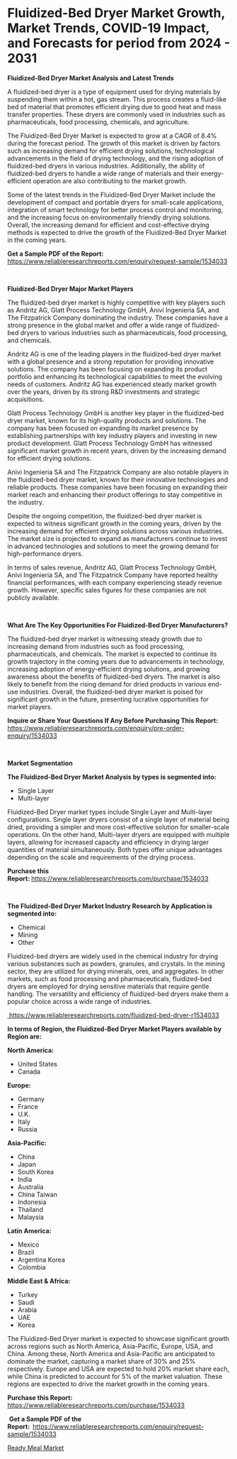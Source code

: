 <p><h1>Fluidized-Bed Dryer Market Growth, Market Trends, COVID-19 Impact, and Forecasts for period from 2024 - 2031</h1></p><p><strong>Fluidized-Bed Dryer Market Analysis and Latest Trends</strong></p>
<p><p>A fluidized-bed dryer is a type of equipment used for drying materials by suspending them within a hot, gas stream. This process creates a fluid-like bed of material that promotes efficient drying due to good heat and mass transfer properties. These dryers are commonly used in industries such as pharmaceuticals, food processing, chemicals, and agriculture.</p><p>The Fluidized-Bed Dryer Market is expected to grow at a CAGR of 8.4% during the forecast period. The growth of this market is driven by factors such as increasing demand for efficient drying solutions, technological advancements in the field of drying technology, and the rising adoption of fluidized-bed dryers in various industries. Additionally, the ability of fluidized-bed dryers to handle a wide range of materials and their energy-efficient operation are also contributing to the market growth.</p><p>Some of the latest trends in the Fluidized-Bed Dryer Market include the development of compact and portable dryers for small-scale applications, integration of smart technology for better process control and monitoring, and the increasing focus on environmentally friendly drying solutions. Overall, the increasing demand for efficient and cost-effective drying methods is expected to drive the growth of the Fluidized-Bed Dryer Market in the coming years.</p></p>
<p><strong>Get a Sample PDF of the Report:&nbsp;</strong> <a href="https://www.reliableresearchreports.com/enquiry/request-sample/1534033">https://www.reliableresearchreports.com/enquiry/request-sample/1534033</a></p>
<p>&nbsp;</p>
<p><strong>Fluidized-Bed Dryer Major Market Players</strong></p>
<p><p>The fluidized-bed dryer market is highly competitive with key players such as Andritz AG, Glatt Process Technology GmbH, Anivi Ingenieria SA, and The Fitzpatrick Company dominating the industry. These companies have a strong presence in the global market and offer a wide range of fluidized-bed dryers to various industries such as pharmaceuticals, food processing, and chemicals.</p><p>Andritz AG is one of the leading players in the fluidized-bed dryer market with a global presence and a strong reputation for providing innovative solutions. The company has been focusing on expanding its product portfolio and enhancing its technological capabilities to meet the evolving needs of customers. Andritz AG has experienced steady market growth over the years, driven by its strong R&D investments and strategic acquisitions.</p><p>Glatt Process Technology GmbH is another key player in the fluidized-bed dryer market, known for its high-quality products and solutions. The company has been focused on expanding its market presence by establishing partnerships with key industry players and investing in new product development. Glatt Process Technology GmbH has witnessed significant market growth in recent years, driven by the increasing demand for efficient drying solutions.</p><p>Anivi Ingenieria SA and The Fitzpatrick Company are also notable players in the fluidized-bed dryer market, known for their innovative technologies and reliable products. These companies have been focusing on expanding their market reach and enhancing their product offerings to stay competitive in the industry.</p><p>Despite the ongoing competition, the fluidized-bed dryer market is expected to witness significant growth in the coming years, driven by the increasing demand for efficient drying solutions across various industries. The market size is projected to expand as manufacturers continue to invest in advanced technologies and solutions to meet the growing demand for high-performance dryers.</p><p>In terms of sales revenue, Andritz AG, Glatt Process Technology GmbH, Anivi Ingenieria SA, and The Fitzpatrick Company have reported healthy financial performances, with each company experiencing steady revenue growth. However, specific sales figures for these companies are not publicly available.</p></p>
<p>&nbsp;</p>
<p><strong>What Are The Key Opportunities For Fluidized-Bed Dryer Manufacturers?</strong></p>
<p><p>The fluidized-bed dryer market is witnessing steady growth due to increasing demand from industries such as food processing, pharmaceuticals, and chemicals. The market is expected to continue its growth trajectory in the coming years due to advancements in technology, increasing adoption of energy-efficient drying solutions, and growing awareness about the benefits of fluidized-bed dryers. The market is also likely to benefit from the rising demand for dried products in various end-use industries. Overall, the fluidized-bed dryer market is poised for significant growth in the future, presenting lucrative opportunities for market players.</p></p>
<p><strong>Inquire or Share Your Questions If Any Before Purchasing This Report:</strong> <a href="https://www.reliableresearchreports.com/enquiry/pre-order-enquiry/1534033">https://www.reliableresearchreports.com/enquiry/pre-order-enquiry/1534033</a></p>
<p>&nbsp;</p>
<p><strong>Market Segmentation</strong></p>
<p><strong>The Fluidized-Bed Dryer Market Analysis by types is segmented into:</strong></p>
<p><ul><li>Single Layer</li><li>Multi-layer</li></ul></p>
<p><p>Fluidized-Bed Dryer market types include Single Layer and Multi-layer configurations. Single layer dryers consist of a single layer of material being dried, providing a simpler and more cost-effective solution for smaller-scale operations. On the other hand, Multi-layer dryers are equipped with multiple layers, allowing for increased capacity and efficiency in drying larger quantities of material simultaneously. Both types offer unique advantages depending on the scale and requirements of the drying process.</p></p>
<p><strong>Purchase this Report:&nbsp;</strong><a href="https://www.reliableresearchreports.com/purchase/1534033">https://www.reliableresearchreports.com/purchase/1534033</a></p>
<p>&nbsp;</p>
<p><strong>The Fluidized-Bed Dryer Market Industry Research by Application is segmented into:</strong></p>
<p><ul><li>Chemical</li><li>Mining</li><li>Other</li></ul></p>
<p><p>Fluidized-bed dryers are widely used in the chemical industry for drying various substances such as powders, granules, and crystals. In the mining sector, they are utilized for drying minerals, ores, and aggregates. In other markets, such as food processing and pharmaceuticals, fluidized-bed dryers are employed for drying sensitive materials that require gentle handling. The versatility and efficiency of fluidized-bed dryers make them a popular choice across a wide range of industries.</p></p>
<p><a href="https://www.reliableresearchreports.com/fluidized-bed-dryer-r1534033">&nbsp;https://www.reliableresearchreports.com/fluidized-bed-dryer-r1534033</a></p>
<p><strong>In terms of Region, the Fluidized-Bed Dryer Market Players available by Region are:</strong></p>
<p>
    <p> <strong> North America: </strong>
        <ul>
            <li>United States</li>
            <li>Canada</li>
        </ul>
        </p> 
    <p> <strong> Europe: </strong>
        <ul>
            <li>Germany</li>
            <li>France</li>
            <li>U.K.</li>
            <li>Italy</li>
            <li>Russia</li>
        </ul>
        </p> 
    <p> <strong> Asia-Pacific: </strong>
        <ul>
            <li>China</li>
            <li>Japan</li>
            <li>South Korea</li>
            <li>India</li>
            <li>Australia</li>
            <li>China Taiwan</li>
            <li>Indonesia</li>
            <li>Thailand</li>
            <li>Malaysia</li>
        </ul>
        </p> 
    <p> <strong> Latin America: </strong>
        <ul>
            <li>Mexico</li>
            <li>Brazil</li>
            <li>Argentina Korea</li>
            <li>Colombia</li>
        </ul>
        </p> 
    <p> <strong> Middle East & Africa: </strong>
        <ul>
            <li>Turkey</li>
            <li>Saudi</li>
            <li>Arabia</li>
            <li>UAE</li>
            <li>Korea</li>
        </ul>
    </p>
    </p>
<p><p>The Fluidized-Bed Dryer market is expected to showcase significant growth across regions such as North America, Asia-Pacific, Europe, USA, and China. Among these, North America and Asia-Pacific are anticipated to dominate the market, capturing a market share of 30% and 25% respectively. Europe and USA are expected to hold 20% market share each, while China is predicted to account for 5% of the market valuation. These regions are expected to drive the market growth in the coming years.</p></p>
<p><strong>Purchase this Report: </strong><a href="https://www.reliableresearchreports.com/purchase/1534033">https://www.reliableresearchreports.com/purchase/1534033</a></p>
<p>&nbsp;<strong>Get a Sample PDF of the Report:&nbsp;&nbsp;</strong><a href="https://www.reliableresearchreports.com/enquiry/request-sample/1534033">https://www.reliableresearchreports.com/enquiry/request-sample/1534033</a></p>
<p><strong></strong></p>
<p><p><a href="https://eight-handstand-8fb.notion.site/Ready-Meal-Market-Size-and-Market-Trends-Complete-Industry-Overview-2024-to-2031-4006db5bea274850b4c665354e633fd6">Ready Meal Market</a></p></p>